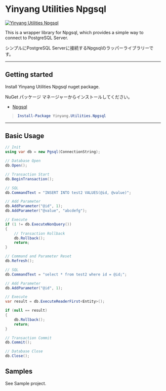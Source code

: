 # Yinyang Utilities Npgsql

[![Yinyang Utilities Npgsql](https://img.shields.io/nuget/v/Yinyang.Utilities.Npgsql.svg)](https://www.nuget.org/packages/Yinyang.Utilities.Npgsql/)


This is a wrapper library for Npgsql, which provides a simple way to connect to PostgreSQL Server.

シンプルにPostgreSQL Serverに接続するNpgsqlのラッパーライブラリーです。

---

## Getting started

Install Yinyang Utilities Npgsql nuget package.

NuGet パッケージ マネージャーからインストールしてください。

- [Npgsql](https://www.nuget.org/packages/Yinyang.Utilities.Npgsql/)

> ```powershell
> Install-Package Yinyang.Utilities.Npgsql
> ```

---

## Basic Usage

```c#
// Init
using var db = new Pgsql(ConnectionString);

// Database Open
db.Open();

// Transaction Start
db.BeginTransaction();

// SQL
db.CommandText = "INSERT INTO test2 VALUES(@id, @value)";

// Add Parameter
db.AddParameter("@id", 1);
db.AddParameter("@value", "abcdefg");

// Execute
if (1 != db.ExecuteNonQuery())
{
    // Transaction Rollback
    db.Rollback();
    return;
}

// Command and Parameter Reset
db.Refresh();

// SQL
db.CommandText = "select * from test2 where id = @id;";

// Add Parameter
db.AddParameter("@id", 1);

// Execute
var result = db.ExecuteReaderFirst<Entity>();

if (null == result)
{
    db.Rollback();
    return;
}

// Transaction Commit
db.Commit();

// Database Close
db.Close();


```

## Samples

See Sample project.
